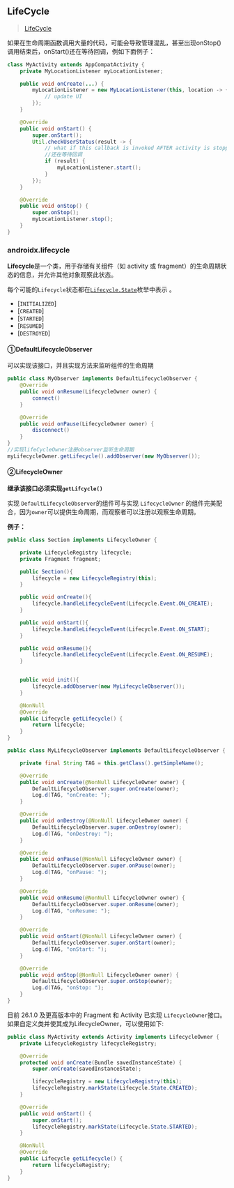 ## LifeCycle

> [LifeCycle](https://github.com/jhbxyz/ArticleRecord/blob/master/articles/Jetpack/1Lifecycle%E5%9F%BA%E6%9C%AC%E4%BD%BF%E7%94%A8%E5%92%8C%E5%8E%9F%E7%90%86%E5%88%86%E6%9E%90.md)

如果在生命周期函数调用大量的代码，可能会导致管理混乱，甚至出现onStop()调用结束后，onStart()还在等待回调，例如下面例子：

```java
class MyActivity extends AppCompatActivity {
    private MyLocationListener myLocationListener;

    public void onCreate(...) {
        myLocationListener = new MyLocationListener(this, location -> {
            // update UI
        });
    }

    @Override
    public void onStart() {
        super.onStart();
        Util.checkUserStatus(result -> {
            // what if this callback is invoked AFTER activity is stopped?
            //还在等待回调
            if (result) {
                myLocationListener.start();
            }
        });
    }

    @Override
    public void onStop() {
        super.onStop();
        myLocationListener.stop();
    }
}
```



### androidx.lifecycle

**Lifecycle**是一个类，用于存储有关组件（如 activity 或 fragment）的生命周期状态的信息，并允许其他对象观察此状态。

每个可能的`Lifecycle`状态都在[`Lifecycle.State`](https://developer.android.google.cn/reference/androidx/lifecycle/Lifecycle.State)枚举中表示 。

- [`INITIALIZED`]
- [`CREATED`]
- [`STARTED`]
- [`RESUMED`]
- [`DESTROYED`]

#### ①DefaultLifecycleObserver

可以实现该接口，并且实现方法来监听组件的生命周期

```java
public class MyObserver implements DefaultLifecycleObserver {
    @Override
    public void onResume(LifecycleOwner owner) {
        connect()
    }

    @Override
    public void onPause(LifecycleOwner owner) {
        disconnect()
    }
}
//实现lifeCycleOwner注册observer监听生命周期
myLifecycleOwner.getLifecycle().addObserver(new MyObserver());
```



#### ②LifecycleOwner

**继承该接口必须实现`getLifcycle()`**

实现 `DefaultLifecycleObserver`的组件可与实现 `LifecycleOwner` 的组件完美配合，因为`owner`可以提供生命周期，而观察者可以注册以观察生命周期。

**例子：**

```java
public class Section implements LifecycleOwner {

    private LifecycleRegistry lifecycle;
    private Fragment fragment;

    public Section(){
        lifecycle = new LifecycleRegistry(this);
    }

    public void onCreate(){
        lifecycle.handleLifecycleEvent(Lifecycle.Event.ON_CREATE);
    }

    public void onStart(){
        lifecycle.handleLifecycleEvent(Lifecycle.Event.ON_START);
    }

    public void onResume(){
        lifecycle.handleLifecycleEvent(Lifecycle.Event.ON_RESUME);
    }


    public void init(){
        lifecycle.addObserver(new MyLifecycleObserver());
    }

    @NonNull
    @Override
    public Lifecycle getLifecycle() {
        return lifecycle;
    }
}
```

```java
public class MyLifecycleObserver implements DefaultLifecycleObserver {

    private final String TAG = this.getClass().getSimpleName();

    @Override
    public void onCreate(@NonNull LifecycleOwner owner) {
        DefaultLifecycleObserver.super.onCreate(owner);
        Log.d(TAG, "onCreate: ");
    }

    @Override
    public void onDestroy(@NonNull LifecycleOwner owner) {
        DefaultLifecycleObserver.super.onDestroy(owner);
        Log.d(TAG, "onDestroy: ");
    }

    @Override
    public void onPause(@NonNull LifecycleOwner owner) {
        DefaultLifecycleObserver.super.onPause(owner);
        Log.d(TAG, "onPause: ");
    }

    @Override
    public void onResume(@NonNull LifecycleOwner owner) {
        DefaultLifecycleObserver.super.onResume(owner);
        Log.d(TAG, "onResume: ");
    }

    @Override
    public void onStart(@NonNull LifecycleOwner owner) {
        DefaultLifecycleObserver.super.onStart(owner);
        Log.d(TAG, "onStart: ");
    }

    @Override
    public void onStop(@NonNull LifecycleOwner owner) {
        DefaultLifecycleObserver.super.onStop(owner);
        Log.d(TAG, "onStop: ");
    }
}
```



目前 26.1.0 及更高版本中的 Fragment 和 Activity 已实现 `LifecycleOwner`接口。如果自定义类并使其成为LifecycleOwner，可以使用如下:

```java
public class MyActivity extends Activity implements LifecycleOwner {
    private LifecycleRegistry lifecycleRegistry;

    @Override
    protected void onCreate(Bundle savedInstanceState) {
        super.onCreate(savedInstanceState);

        lifecycleRegistry = new LifecycleRegistry(this);
        lifecycleRegistry.markState(Lifecycle.State.CREATED);
    }

    @Override
    public void onStart() {
        super.onStart();
        lifecycleRegistry.markState(Lifecycle.State.STARTED);
    }

    @NonNull
    @Override
    public Lifecycle getLifecycle() {
        return lifecycleRegistry;
    }
}
```

